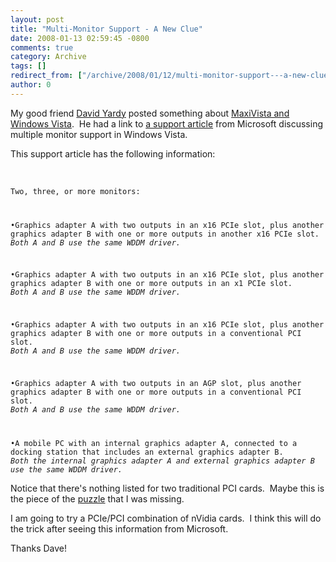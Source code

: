 ```yaml
---
layout: post
title: "Multi-Monitor Support - A New Clue"
date: 2008-01-13 02:59:45 -0800
comments: true
category: Archive
tags: []
redirect_from: ["/archive/2008/01/12/multi-monitor-support---a-new-clue.aspx/"]
author: 0
---
```

<!-- more -->
<p>My good friend <a href="http://dyardy.spaces.live.com/default.aspx" target="_blank">David Yardy</a> posted something about <a href="http://dyardy.spaces.live.com/blog/cns!812B0DF85863A595!284.entry" target="_blank">MaxiVista and Windows Vista</a>.  He had a link to <a href="http://www.microsoft.com/whdc/device/display/multimonVista.mspx" target="_blank">a support article</a> from Microsoft discussing multiple monitor support in Windows Vista.</p>  <p>This support article has the following information:</p>  <p> </p>  <p><code>Two, three, or more monitors:</p>    <p>•Graphics adapter A with two outputs in an x16 PCIe slot, plus another graphics adapter B with one or more outputs in another x16 PCIe slot.     <br /><i>Both A and B use the same WDDM driver.</i></p>    <p>•Graphics adapter A with two outputs in an x16 PCIe slot, plus another graphics adapter B with one or more outputs in an x1 PCIe slot.     <br /><i>Both A and B use the same WDDM driver.</i></p>    <p>•Graphics adapter A with two outputs in an x16 PCIe slot, plus another graphics adapter B with one or more outputs in a conventional PCI slot.     <br /><i>Both A and B use the same WDDM driver.</i></p>    <p>•Graphics adapter A with two outputs in an AGP slot, plus another graphics adapter B with one or more outputs in a conventional PCI slot.     <br /><i>Both A and B use the same WDDM driver.</i></p>    <p>•A mobile PC with an internal graphics adapter A, connected to a docking station that includes an external graphics adapter B.     <br /><i>Both the internal graphics adapter A and external graphics adapter B use the same WDDM driver.</i></code></p>  <p>Notice that there's nothing listed for two traditional PCI cards.  Maybe this is the piece of the <a href="http://blog.jeffhandley.com/archive/2008/01/04/video-card-update-still-unresolved.aspx" target="_blank">puzzle</a> that I was missing.</p>  <p>I am going to try a PCIe/PCI combination of nVidia cards.  I think this will do the trick after seeing this information from Microsoft.</p>  <p>Thanks Dave!</p>

